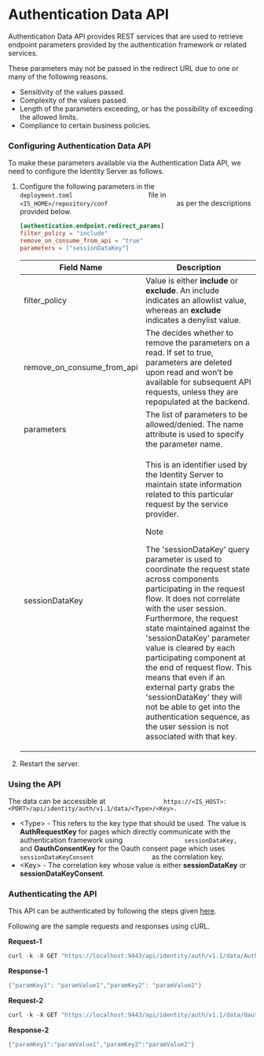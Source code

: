 # Authentication Data API

Authentication Data API provides REST services that are used to retrieve
endpoint parameters provided by the authentication framework or related
services.

These parameters may not be passed in the redirect URL due to one or
many of the following reasons.

-   Sensitivity of the values passed.
-   Complexity of the values passed.
-   Length of the parameters exceeding, or has the possibility of
    exceeding the allowed limits.
-   Compliance to certain business policies.

### Configuring Authentication Data API

To make these parameters available via the Authentication Data API, we
need to configure the Identity Server as follows.

1.  Configure the following parameters in the
    `                       deployment.toml                      `
    file in
    `                       <IS_HOME>/repository/conf                    `
    as per the descriptions provided below.

    ```toml
    [authentication.endpoint.redirect_params] 
    filter_policy = "include"    
    remove_on_consume_from_api = "true"
    parameters = ["sessionDataKey"]
    ```

    <table>
        <thead>
            <tr>
                <th>Field Name</th>
                <th>Description</th>
            </tr>
        </thead>
        <tbody>
            <tr>
                <td>filter_policy</td>
                <td>Value is either <b>include</b> or <b>exclude</b>. An include indicates an allowlist value, whereas an <b>exclude</b> indicates a denylist value.</td>
            </tr>
            <tr>
                <td>remove_on_consume_from_api</td>
                <td>The decides whether to remove the parameters on a read. If set to true, parameters are deleted upon read and won’t be available for subsequent API requests, unless they are repopulated at the backend.</td>
            </tr>
            <tr>
                <td>parameters</td>
                <td>The list of parameters to be allowed/denied. The name attribute is used to specify the parameter name.</td>
            </tr>
            <tr>
                <td>sessionDataKey</td>
                <td>
                    <p>This is an identifier used by the Identity Server to maintain state information related to this particular request by the service provider.</p>
                    <p>
                        <div class="admonition note">
                        <p class="admonition-title">Note</p>
                        <p>The 'sessionDataKey' query parameter is used to coordinate the request state across components participating in the request flow. It does not correlate with the user session. Furthermore, the request state maintained against the 'sessionDataKey' parameter value is cleared by each participating component at the end of request flow. This means that even if an external party grabs the 'sessionDataKey' they will not be able to get into the authentication sequence, as the user session is not associated with that key.</p>
                        </div> 
                    </p>
                </td>
            </tr>
        </tbody>
    </table>

2.  Restart the server.

### Using the API

The data can be accessible at
`                 https://<IS_HOST>:<PORT>/api/identity/auth/v1.1/data/<Type>/<Key>.                `

-   <Type\> - This refers to the key type that should be used. The
    value is **AuthRequestKey** for pages which directly communicate
    with the authentication framework using
    `                  sessionDataKey,                 ` and
    **OauthConsentKey** for the Oauth consent page which uses
    `                  sessionDataKeyConsent                 ` as the
    correlation key.
-   <Key\> - The correlation key whose value is either
    **sessionDataKey** or **sessionDataKeyConsent**.

### Authenticating the API

This API can be authenticated by following the steps given
[here](../../develop/authenticating-and-authorizing-rest-apis).

Following are the sample requests and responses using cURL.

**Request-1**

``` java
curl -k -X GET "https://localhost:9443/api/identity/auth/v1.1/data/AuthRequestKey/7a6886ab -b02f-424f-9cd4-adf5e92f0798" -H "Authorization: Basic YWRtaW46YWRtaW4=" -H "accept: application/json"
```

**Response-1**

``` java
{"paramKey1": "paramValue1","paramKey2": "paramValue2"}
```

**Request-2**

``` java
curl -k -X GET "https://localhost:9443/api/identity/auth/v1.1/data/OauthConsentKey/7a6886a b-b02f-424f-9cd4-adf5e92f0798" -H "Authorization: Basic YWRtaW46YWRtaW4=" -H "accept: application/json"
```

**Response-2**

``` java
{"paramKey1":"paramValue1","paramKey2":"paramValue2"}  
```
